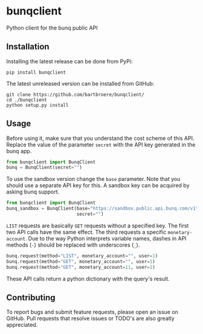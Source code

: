 # bunqclient
Python client for the bunq public API

## Installation
Installing the latest release can be done from PyPi:
```
pip install bunqclient
```

The latest unreleased version can be installed from GitHub:
```
git clone https://github.com/bartbroere/bunqclient/
cd ./bunqclient
python setup.py install
```

## Usage
Before using it, make sure that you understand the cost scheme of this API. 
Replace the value of the parameter ``secret`` with the API key generated in
the bunq app.

```python
from bunqclient import BunqClient
bunq = BunqClient(secret="")
```

To use the sandbox version change the ``base`` parameter. Note that you should
use a separate API key for this. A sandbox key can be acquired by asking bunq
support.

```python
from bunqclient import BunqClient
bunq_sandbox = BunqClient(base="https://sandbox.public.api.bunq.com/v1", 
                          secret="")
```

``LIST`` requests are basically ``GET`` requests without a specified key. The 
first two API calls have the same effect. The third requests a specific 
``monetary-account``. Due to the way Python interprets variable names, dashes
in API methods (``-``) should be replaced with underscores (``_``).

```python
bunq.request(method="LIST", monetary_account="", user=1)
bunq.request(method="GET", monetary_account="", user=1)
bunq.request(method="GET", monetary_account=11, user=1)
```

These API calls return a python dictionary with the query's result.

## Contributing
To report bugs and submit feature requests, please open an issue on GitHub.
Pull requests that resolve issues or TODO's are also greatly appreciated.
